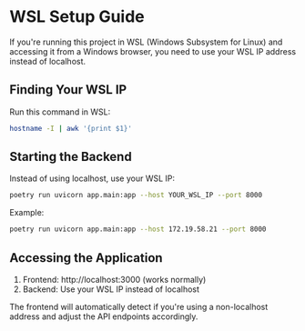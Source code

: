 # WSL Setup Guide

If you're running this project in WSL (Windows Subsystem for Linux) and accessing it from a Windows browser, you need to use your WSL IP address instead of localhost.

## Finding Your WSL IP

Run this command in WSL:
```bash
hostname -I | awk '{print $1}'
```

## Starting the Backend

Instead of using localhost, use your WSL IP:
```bash
poetry run uvicorn app.main:app --host YOUR_WSL_IP --port 8000
```

Example:
```bash
poetry run uvicorn app.main:app --host 172.19.58.21 --port 8000
```

## Accessing the Application

1. Frontend: http://localhost:3000 (works normally)
2. Backend: Use your WSL IP instead of localhost

The frontend will automatically detect if you're using a non-localhost address and adjust the API endpoints accordingly.